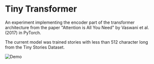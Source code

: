 # Tiny Transformer

An experiment implementing the encoder part of the transformer architecture from the paper "Attention is All You Need" by Vaswani et al. (2017) in PyTorch.

The current model was trained stories with less than 512 character long from the Tiny Stories Dataset.

![Demo](test.gif)
